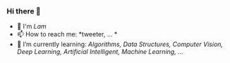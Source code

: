 ### Hi there 👋
- 👋 I'm *Lam*
- 📫 How to reach me: *tweeter, ... *
- 🌱 I’m currently learning: *Algorithms, Data Structures, Computer Vision, Deep Learning, Artificial Intelligent, Machine Learning, ...*
<!--
**ngld0/ngld0** is a ✨ _special_ ✨ repository because its `README.md` (this file) appears on your GitHub profile.

Here are some ideas to get you started:

- 🔭 I’m currently working on ...
- 🌱 I’m currently learning ...
- 👯 I’m looking to collaborate on ...
- 🤔 I’m looking for help with ...
- 💬 Ask me about ...
- 📫 How to reach me: ...
- 😄 Pronouns: ...
- ⚡ Fun fact: ...
-->

